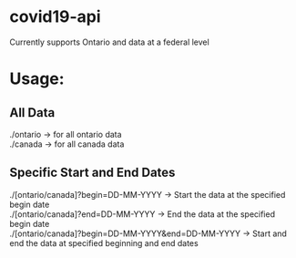# covid19-api
Currently supports Ontario and data at a federal level

# Usage:
## All Data
./ontario -> for all ontario data<br>
./canada -> for all canada data
## Specific Start and End Dates
./[ontario/canada]?begin=DD-MM-YYYY -> Start the data at the specified begin date<br>
./[ontario/canada]?end=DD-MM-YYYY -> End the data at the specified begin date<br>
./[ontario/canada]?begin=DD-MM-YYYY&end=DD-MM-YYYY -> Start and end the data at specified beginning and end dates
